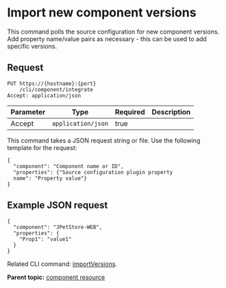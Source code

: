# Import new component versions

This command polls the source configuration for new component versions. Add property name/value pairs as necessary - this can be used to add specific versions.

## Request

```
PUT https://{hostname}:{port}
    /cli/component/integrate
Accept: application/json

```

|Parameter|Type|Required|Description|
|---------|----|--------|-----------|
|Accept|`application/json`|true| |

This command takes a JSON request string or file. Use the following template for the request:

```
{
  "component": "Component name or ID",
  "properties": {"Source configuration plugin property 
  name": "Property value"}
}

```

## Example JSON request

```
{
  "component": "JPetStore-WEB",
  "properties": {
    "Prop1": "value1"
  }
}
```

Related CLI command: [importVersions](udclient_importversions.md).

**Parent topic:** [component resource](../../com.ibm.udeploy.api.doc/topics/rest_cli_component.md)

